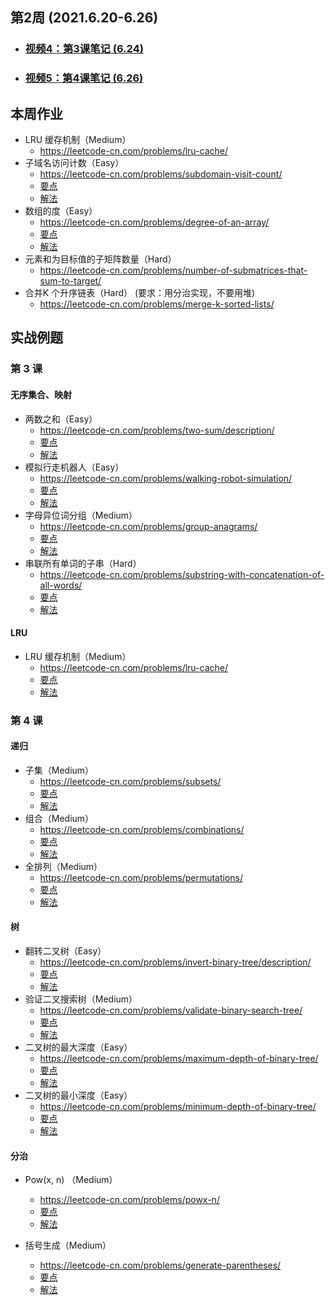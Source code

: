 ## 第2周 (2021.6.20-6.26)
- ### [视频4：第3课笔记 (6.24)](./04_lec3.md)
- ### [视频5：第4课笔记 (6.26)](./05_lec4.md)

## 本周作业
- LRU 缓存机制（Medium）
  - https://leetcode-cn.com/problems/lru-cache/
- 子域名访问计数（Easy）
  - https://leetcode-cn.com/problems/subdomain-visit-count/
  - [要点](./workout/02/README.md)
  - [解法](./workout/02/subdomain_visit.cpp)
- 数组的度（Easy）
  - https://leetcode-cn.com/problems/degree-of-an-array/
  - [要点](./workout/03/README.md)
  - [解法](./workout/03/) 
- 元素和为目标值的子矩阵数量（Hard）
  - https://leetcode-cn.com/problems/number-of-submatrices-that-sum-to-target/
- 合并K 个升序链表（Hard） (要求：用分治实现，不要用堆)
  - https://leetcode-cn.com/problems/merge-k-sorted-lists/

## 实战例题

### 第 3 课
#### 无序集合、映射
- 两数之和（Easy）
  - https://leetcode-cn.com/problems/two-sum/description/  
  - [要点](../week01/in-action/15/README.md)
  - [解法](../week01/in-action/15/two_sum.cpp)
- 模拟行走机器人（Easy）
  - https://leetcode-cn.com/problems/walking-robot-simulation/
  - [要点](../week02/in-action/01/README.md)
  - [解法](../week02/in-action/01/walking_robot.cpp)
- 字母异位词分组（Medium）
  - https://leetcode-cn.com/problems/group-anagrams/
  - [要点](../week02/in-action/02/README.md)
  - [解法](../week02/in-action/02/group_anagrams.cpp)
- 串联所有单词的子串（Hard）
  - https://leetcode-cn.com/problems/substring-with-concatenation-of-all-words/
  - [要点](../week02/in-action/03/README.md)
  - [解法](../week02/in-action/03/substr_concat_words.cpp)
#### LRU
- LRU 缓存机制（Medium）
  - https://leetcode-cn.com/problems/lru-cache/
  - [要点](../week02/in-action/04/README.md)
  - [解法](../week02/in-action/04/lru_cache.cpp)
### 第 4 课
#### 递归
- 子集（Medium）
  - https://leetcode-cn.com/problems/subsets/
  - [要点](../week02/in-action/05/README.md)
  - [解法](../week02/in-action/05/subsets.cpp)
- 组合（Medium）
  - https://leetcode-cn.com/problems/combinations/
  - [要点](../week02/in-action/06/README.md)
  - [解法](../week02/in-action/06/combinations.cpp)
- 全排列（Medium）
  - https://leetcode-cn.com/problems/permutations/
  - [要点](../week02/in-action/07/README.md)
  - [解法](../week02/in-action/07/permutations.cpp)
#### 树
- 翻转二叉树（Easy）
  - https://leetcode-cn.com/problems/invert-binary-tree/description/
  - [要点](../week02/in-action/08/README.md)
  - [解法](../week02/in-action/08/invert_binary_tree.cpp)
- 验证二叉搜索树（Medium）
  - https://leetcode-cn.com/problems/validate-binary-search-tree/
  - [要点](../week02/in-action/09/README.md)
  - [解法](../week02/in-action/09/validate_binary_search_tree.cpp)
- 二叉树的最大深度（Easy）
  - https://leetcode-cn.com/problems/maximum-depth-of-binary-tree/
  - [要点](../week02/in-action/10/README.md)
  - [解法](../week02/in-action/10/max_depth_binary_tree.cpp)
- 二叉树的最小深度（Easy）
  - https://leetcode-cn.com/problems/minimum-depth-of-binary-tree/
  - [要点](../week02/in-action/10/README.md)
  - [解法](../week02/in-action/10/min_depth_binary_tree.cpp)
  
#### 分治
- Pow(x, n) （Medium）
  - https://leetcode-cn.com/problems/powx-n/
  - [要点](../week02/in-action/11/README.md)
  - [解法](../week02/in-action/11/pow.cpp)
  
- 括号生成（Medium）
  - https://leetcode-cn.com/problems/generate-parentheses/
  - [要点](../week02/in-action/12/README.md)
  - [解法](../week02/in-action/12/generate_parentheses.cpp)
